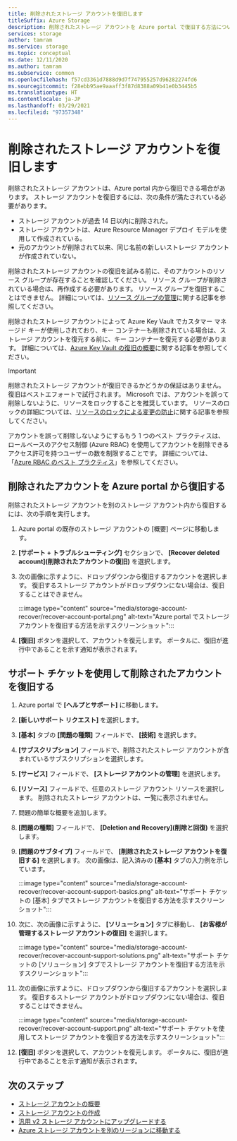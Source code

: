 ```yaml
---
title: 削除されたストレージ アカウントを復旧します
titleSuffix: Azure Storage
description: 削除されたストレージ アカウントを Azure portal で復旧する方法について説明します。
services: storage
author: tamram
ms.service: storage
ms.topic: conceptual
ms.date: 12/11/2020
ms.author: tamram
ms.subservice: common
ms.openlocfilehash: f57cd3361d7888d9d7f747955257d96282274fd6
ms.sourcegitcommit: f28ebb95ae9aaaff3f87d8388a09b41e0b3445b5
ms.translationtype: HT
ms.contentlocale: ja-JP
ms.lasthandoff: 03/29/2021
ms.locfileid: "97357348"
---
```

# <a name="recover-a-deleted-storage-account"></a>削除されたストレージ アカウントを復旧します

削除されたストレージ アカウントは、Azure portal 内から復旧できる場合があります。 ストレージ アカウントを復旧するには、次の条件が満たされている必要があります。

- ストレージ アカウントが過去 14 日以内に削除された。
- ストレージ アカウントは、Azure Resource Manager デプロイ モデルを使用して作成されている。
- 元のアカウントが削除されて以来、同じ名前の新しいストレージ アカウントが作成されていない。

削除されたストレージ アカウントの復旧を試みる前に、そのアカウントのリソース グループが存在することを確認してください。 リソース グループが削除されている場合は、再作成する必要があります。 リソース グループを復旧することはできません。 詳細については、[リソース グループの管理](../../azure-resource-manager/management/manage-resource-groups-portal.md)に関する記事を参照してください。

削除されたストレージ アカウントによって Azure Key Vault でカスタマー マネージド キーが使用しされており、キー コンテナーも削除されている場合は、ストレージ アカウントを復元する前に、キー コンテナーを復元する必要があります。 詳細については、[Azure Key Vault の復旧の概要](../../key-vault/general/key-vault-recovery.md)に関する記事を参照してください。

> [!IMPORTANT]
> 削除されたストレージ アカウントが復旧できるかどうかの保証はありません。 復旧はベストエフォートで試行されます。 Microsoft では、アカウントを誤って削除しないように、リソースをロックすることを推奨しています。 リソースのロックの詳細については、[リソースのロックによる変更の防止](../../azure-resource-manager/management/lock-resources.md)に関する記事を参照してください。
>
> アカウントを誤って削除しないようにするもう 1 つのベスト プラクティスは、ロールベースのアクセス制御 (Azure RBAC) を使用してアカウントを削除できるアクセス許可を持つユーザーの数を制限することです。 詳細については、「[Azure RBAC のベスト プラクティス](../../role-based-access-control/best-practices.md)」を参照してください。

## <a name="recover-a-deleted-account-from-the-azure-portal"></a>削除されたアカウントを Azure portal から復旧する

削除されたストレージ アカウントを別のストレージ アカウント内から復旧するには、次の手順を実行します。

1. Azure portal の既存のストレージ アカウントの [概要] ページに移動します。
1. **[サポート + トラブルシューティング]** セクションで、 **[Recover deleted account]\(削除されたアカウントの復旧\)** を選択します。
1. 次の画像に示すように、ドロップダウンから復旧するアカウントを選択します。 復旧するストレージ アカウントがドロップダウンにない場合は、復旧することはできません。

    :::image type="content" source="media/storage-account-recover/recover-account-portal.png" alt-text="Azure portal でストレージ アカウントを復旧する方法を示すスクリーンショット":::

1. **[復旧]** ボタンを選択して、アカウントを復元します。 ポータルに、復旧が進行中であることを示す通知が表示されます。

## <a name="recover-a-deleted-account-via-a-support-ticket"></a>サポート チケットを使用して削除されたアカウントを復旧する

1. Azure portal で **[ヘルプとサポート]** に移動します。
1. **[新しいサポート リクエスト]** を選択します。
1. **[基本]** タブの **[問題の種類]** フィールドで、 **[技術]** を選択します。
1. **[サブスクリプション]** フィールドで、削除されたストレージ アカウントが含まれているサブスクリプションを選択します。
1. **[サービス]** フィールドで、 **[ストレージ アカウントの管理]** を選択します。
1. **[リソース]** フィールドで、任意のストレージ アカウント リソースを選択します。 削除されたストレージ アカウントは、一覧に表示されません。
1. 問題の簡単な概要を追加します。
1. **[問題の種類]** フィールドで、 **[Deletion and Recovery]\(削除と回復\)** を選択します。
1. **[問題のサブタイプ]** フィールドで、 **[削除されたストレージ アカウントを復旧する]** を選択します。 次の画像は、記入済みの **[基本]** タブの入力例を示しています。

    :::image type="content" source="media/storage-account-recover/recover-account-support-basics.png" alt-text="サポート チケットの [基本] タブでストレージ アカウントを復旧する方法を示すスクリーンショット":::

1. 次に、次の画像に示すように、 **[ソリューション]** タブに移動し、 **[お客様が管理するストレージ アカウントの復旧]** を選択します。

    :::image type="content" source="media/storage-account-recover/recover-account-support-solutions.png" alt-text="サポート チケットの [ソリューション] タブでストレージ アカウントを復旧する方法を示すスクリーンショット":::

1. 次の画像に示すように、ドロップダウンから復旧するアカウントを選択します。 復旧するストレージ アカウントがドロップダウンにない場合は、復旧することはできません。

    :::image type="content" source="media/storage-account-recover/recover-account-support.png" alt-text="サポート チケットを使用してストレージ アカウントを復旧する方法を示すスクリーンショット":::

1. **[復旧]** ボタンを選択して、アカウントを復元します。 ポータルに、復旧が進行中であることを示す通知が表示されます。

## <a name="next-steps"></a>次のステップ

- [ストレージ アカウントの概要](storage-account-overview.md)
- [ストレージ アカウントの作成](storage-account-create.md)
- [汎用 v2 ストレージ アカウントにアップグレードする](storage-account-upgrade.md)
- [Azure ストレージ アカウントを別のリージョンに移動する](storage-account-move.md)